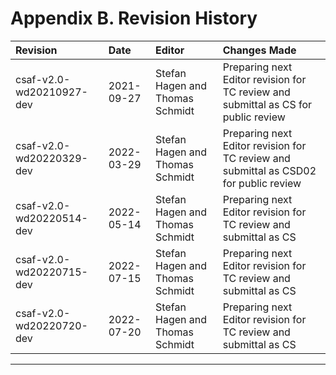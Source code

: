 <!--
---
toc:
  auto: false
  label: Revision History
  enumerate: Appendix B.
---
-->
# Appendix B. Revision History

| Revision                 | Date       | Editor                          | Changes Made                                                                          |
|:-------------------------|:-----------|:--------------------------------|:--------------------------------------------------------------------------------------|
| csaf-v2.0-wd20210927-dev | 2021-09-27 | Stefan Hagen and Thomas Schmidt | Preparing next Editor revision for TC review and submittal as CS for public review    |
| csaf-v2.0-wd20220329-dev | 2022-03-29 | Stefan Hagen and Thomas Schmidt | Preparing next Editor revision for TC review and submittal as CSD02 for public review |
| csaf-v2.0-wd20220514-dev | 2022-05-14 | Stefan Hagen and Thomas Schmidt | Preparing next Editor revision for TC review and submittal as CS |
| csaf-v2.0-wd20220715-dev | 2022-07-15 | Stefan Hagen and Thomas Schmidt | Preparing next Editor revision for TC review and submittal as CS |
| csaf-v2.0-wd20220720-dev | 2022-07-20 | Stefan Hagen and Thomas Schmidt | Preparing next Editor revision for TC review and submittal as CS |

-------

